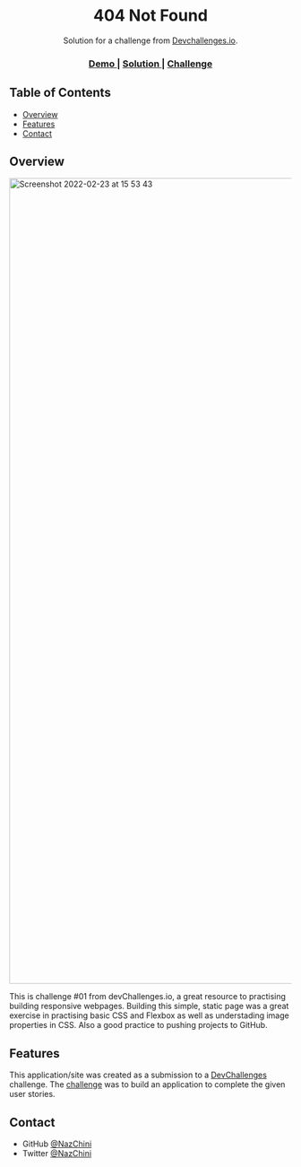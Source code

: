 <!-- Please update value in the {}  -->

<h1 align="center">404 Not Found</h1>

<div align="center">
   Solution for a challenge from  <a href="http://devchallenges.io" target="_blank">Devchallenges.io</a>.
</div>

<div align="center">
  <h3>
    <a href="https://404-challenge-01.netlify.app/">
      Demo
    </a>
    <span> | </span>
    <a href="https://{your-url-to-the-solution}">
      Solution
    </a>
    <span> | </span>
    <a href="https://devchallenges.io/challenges/wBunSb7FPrIepJZAg0sY">
      Challenge
    </a>
  </h3>
</div>

<!-- TABLE OF CONTENTS -->

## Table of Contents

- [Overview](#overview)
- [Features](#features)
- [Contact](#contact)

<!-- OVERVIEW -->

## Overview

<img width="1437" alt="Screenshot 2022-02-23 at 15 53 43" src="https://user-images.githubusercontent.com/89296394/155344144-b41ffbff-bb60-4fe0-8344-b9a22295172a.png">

This is challenge #01 from devChallenges.io, a great resource to practising building responsive webpages. 
Building this simple, static page was a great exercise in practising basic CSS and Flexbox as well as understading image properties in CSS. 
Also a good practice to pushing projects to GitHub.


## Features

<!-- List the features of your application or follow the template. Don't share the figma file here :) -->

This application/site was created as a submission to a [DevChallenges](https://devchallenges.io/challenges) challenge. The [challenge](https://devchallenges.io/challenges/wBunSb7FPrIepJZAg0sY) was to build an application to complete the given user stories.


## Contact

- GitHub [@NazChini](https://github.com/NazChini)
- Twitter [@NazChini](https://twitter.com/NazChini)
